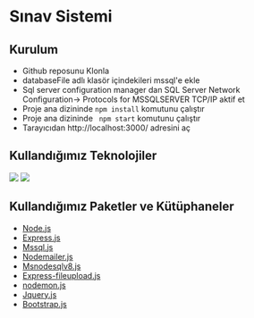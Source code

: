 
#  Sınav Sistemi 



## Kurulum

- Github reposunu Klonla
- databaseFile adlı klasör içindekileri mssql'e ekle 
-  Sql server configuration manager dan SQL Server Network Configuration-> Protocols for MSSQLSERVER  TCP/IP aktif et
- Proje ana dizininde ``` npm install ``` komutunu çalıştır
- Proje ana dizininde  ``` npm start``` komutunu çalıştır
- Tarayıcıdan http://localhost:3000/ adresini aç 
## Kullandığımız Teknolojiler 
<img src="https://camo.githubusercontent.com/88afa53aae635c5b291df317cc91e6cd48a551a28a84a6add3664d311fe28765/68747470733a2f2f696d672e736869656c64732e696f2f62616467652f4d6963726f736f667425323053514c2532305365727665722d4343323932373f7374796c653d666f722d7468652d6261646765266c6f676f3d6d6963726f736f667425323073716c253230736572766572266c6f676f436f6c6f723d7768697465">
<img src="https://camo.githubusercontent.com/744d66cb53b9a3b71202f13c6eb0b2ff1dca91e3f33f43c9aca6c5151a1412e9/68747470733a2f2f7777772e766563746f726c6f676f2e7a6f6e652f6c6f676f732f6e6f64656a732f6e6f64656a732d686f72697a6f6e74616c2e737667">



## Kullandığımız Paketler ve Kütüphaneler


- [Node.js](https://github.com/nodejs/node)<br>
- [Express.js](https://github.com/expressjs/express)<br>
- [Mssql.js](https://github.com/tediousjs/node-mssql)<br>
- [Nodemailer.js](https://github.com/nodemailer/nodemailer)<br>
- [Msnodesqlv8.js](https://github.com/TimelordUK/node-sqlserver-v8)<br>
- [Express-fileupload.js](https://github.com/richardgirges/express-fileupload)<br>
- [nodemon.js](https://github.com/remy/nodemon)<br>
- [Jquery.js](https://github.com/jquery/jquery)<br>
- [Bootstrap.js](https://github.com/twbs/bootstrap)<br>

